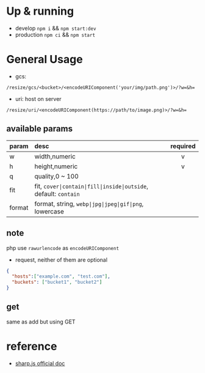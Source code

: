 # Up & running
* develop
`npm i` && `npm start:dev`
* production 
`npm ci` && `npm start`

# General Usage
* gcs:
```
/resize/gcs/<bucket>/<encodeURIComponent('your/img/path.png')>/?w=&h=
```
* uri: host on server
```
/resize/uri/<encodeURIComponent(https://path/to/image.png)>/?w=&h=
```

## available params
| param  | desc                                                             | required |
| :----- | :--------------------------------------------------------------- | :------: |
| w      | width,numeric                                                    |    v     |
| h      | height,numeric                                                   |    v     |
| q      | quality,0 ~ 100                                                  |          |
| fit    | fit, `cover\|contain\|fill\|inside\|outside`, default: `contain` |          |
| format | format, string, `webp\|jpg\|jpeg\|gif\|png`, lowercase           |          |

## note
php use `rawurlencode` as `encodeURIComponent`

* request, neither of them are optional
```json
{
  "hosts":["example.com", "test.com"],
  "buckets": ["bucket1", "bucket2"]
}
```
## get
same as add but using GET

# reference
* [sharp.js official doc](https://sharp.pixelplumbing.com/)
